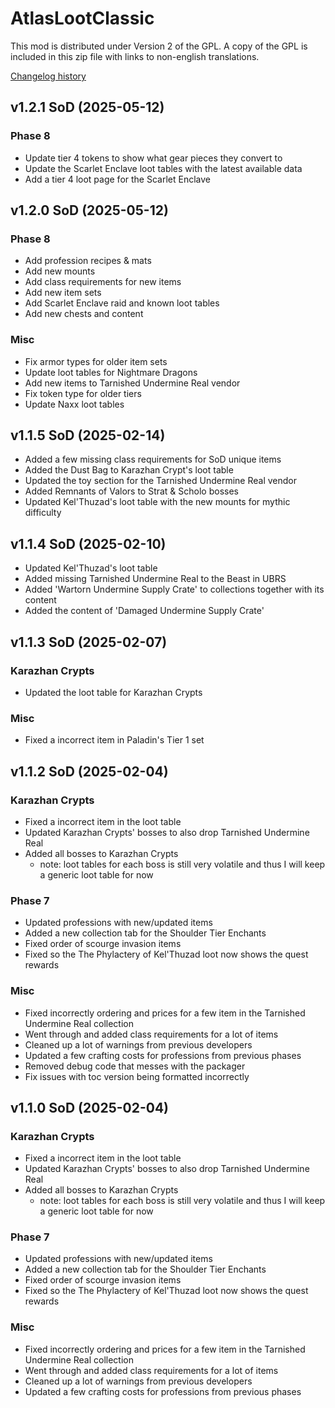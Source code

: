 # AtlasLootClassic

This mod is distributed under Version 2 of the GPL.  A copy of the GPL is included in this zip file with links to non-english translations.

[Changelog history](https://github.com/ThePettsoN/AtlasLootClassic_SoD/releases)

## v1.2.1 SoD (2025-05-12)
### Phase 8
- Update tier 4 tokens to show what gear pieces they convert to
- Update the Scarlet Enclave loot tables with the latest available data
- Add a tier 4 loot page for the Scarlet Enclave

## v1.2.0 SoD (2025-05-12)
### Phase 8
- Add profession recipes & mats
- Add new mounts
- Add class requirements for new items
- Add new item sets
- Add Scarlet Enclave raid and known loot tables
- Add new chests and content
### Misc
- Fix armor types for older item sets
- Update loot tables for Nightmare Dragons
- Add new items to Tarnished Undermine Real vendor
- Fix token type for older tiers
- Update Naxx loot tables

## v1.1.5 SoD (2025-02-14)
- Added a few missing class requirements for SoD unique items
- Added the Dust Bag to Karazhan Crypt's loot table
- Updated the toy section for the Tarnished Undermine Real vendor
- Added Remnants of Valors to Strat & Scholo bosses
- Updated Kel'Thuzad's loot table with the new mounts for mythic difficulty

## v1.1.4 SoD (2025-02-10)
- Updated Kel'Thuzad's loot table
- Added missing Tarnished Undermine Real to the Beast in UBRS
- Added 'Wartorn Undermine Supply Crate' to collections together with its content
- Added the content of 'Damaged Undermine Supply Crate'

## v1.1.3 SoD (2025-02-07)
### Karazhan Crypts
- Updated the loot table for Karazhan Crypts

### Misc
- Fixed a incorrect item in Paladin's Tier 1 set

## v1.1.2 SoD (2025-02-04)
### Karazhan Crypts
- Fixed a incorrect item in the loot table
- Updated Karazhan Crypts' bosses to also drop Tarnished Undermine Real 
- Added all bosses to Karazhan Crypts
  - note: loot tables for each boss is still very volatile and thus I will keep a generic loot table for now

### Phase 7
- Updated professions with new/updated items
- Added a new collection tab for the Shoulder Tier Enchants
- Fixed order of scourge invasion items
- Fixed so the The Phylactery of Kel'Thuzad loot now shows the quest rewards

### Misc
- Fixed incorrectly ordering and prices for a few item in the Tarnished Undermine Real collection
- Went through and added class requirements for a lot of items
- Cleaned up a lot of warnings from previous developers
- Updated a few crafting costs for professions from previous phases
- Removed debug code that messes with the packager
- Fix issues with toc version being formatted incorrectly

## v1.1.0 SoD (2025-02-04)
### Karazhan Crypts
- Fixed a incorrect item in the loot table
- Updated Karazhan Crypts' bosses to also drop Tarnished Undermine Real
- Added all bosses to Karazhan Crypts
    - note: loot tables for each boss is still very volatile and thus I will keep a generic loot table for now

### Phase 7
- Updated professions with new/updated items
- Added a new collection tab for the Shoulder Tier Enchants
- Fixed order of scourge invasion items
- Fixed so the The Phylactery of Kel'Thuzad loot now shows the quest rewards

### Misc
- Fixed incorrectly ordering and prices for a few item in the Tarnished Undermine Real collection
- Went through and added class requirements for a lot of items
- Cleaned up a lot of warnings from previous developers
- Updated a few crafting costs for professions from previous phases
